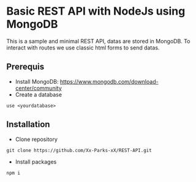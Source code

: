 # Basic REST API with NodeJs using MongoDB

This is a sample and minimal REST API, datas are stored in MongoDB. To interact with routes we use classic html forms to send datas.

## Prerequis

* Install MongoDB: https://www.mongodb.com/download-center/community
* Create a database
```
use <yourdatabase>
```

## Installation
* Clone repository
```
git clone https://github.com/Xx-Parks-xX/REST-API.git
```
* Install packages
```
npm i
```

